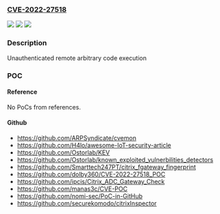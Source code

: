 ### [CVE-2022-27518](https://cve.mitre.org/cgi-bin/cvename.cgi?name=CVE-2022-27518)
![](https://img.shields.io/static/v1?label=Product&message=Citrix%20Gateway%2C%20Citrix%20ADC%20&color=blue)
![](https://img.shields.io/static/v1?label=Version&message=%3D%2012.1%20&color=brighgreen)
![](https://img.shields.io/static/v1?label=Vulnerability&message=CWE-664%3A%20Improper%20Control%20of%20a%20Resource%20Through%20its%20Lifetime%20&color=brighgreen)

### Description

Unauthenticated remote arbitrary code execution

### POC

#### Reference
No PoCs from references.

#### Github
- https://github.com/ARPSyndicate/cvemon
- https://github.com/H4lo/awesome-IoT-security-article
- https://github.com/Ostorlab/KEV
- https://github.com/Ostorlab/known_exploited_vulnerbilities_detectors
- https://github.com/Smarttech247PT/citrix_fgateway_fingerprint
- https://github.com/dolby360/CVE-2022-27518_POC
- https://github.com/ipcis/Citrix_ADC_Gateway_Check
- https://github.com/manas3c/CVE-POC
- https://github.com/nomi-sec/PoC-in-GitHub
- https://github.com/securekomodo/citrixInspector

